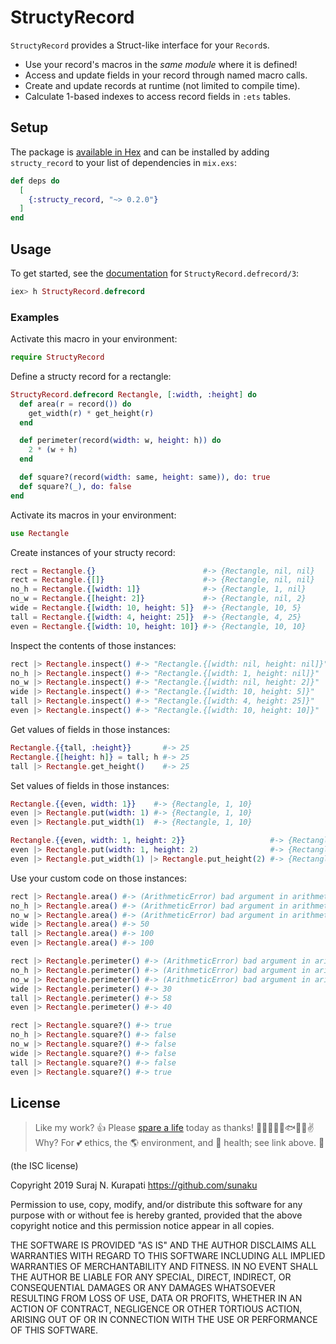 # StructyRecord

`StructyRecord` provides a Struct-like interface for your `Record`s.

- Use your record's macros in the _same module_ where it is defined!
- Access and update fields in your record through named macro calls.
- Create and update records at runtime (not limited to compile time).
- Calculate 1-based indexes to access record fields in `:ets` tables.

## Setup

The package is [available in Hex](https://hex.pm/packages/structy_record) and can
be installed by adding `structy_record` to your list of dependencies in `mix.exs`:

```elixir
def deps do
  [
    {:structy_record, "~> 0.2.0"}
  ]
end
```

## Usage

To get started, see the [documentation] for `StructyRecord.defrecord/3`:

```elixir
iex> h StructyRecord.defrecord
```

[documentation]: https://hexdocs.pm/structy_record/StructyRecord.html

### Examples

Activate this macro in your environment:

```elixir
require StructyRecord
```

Define a structy record for a rectangle:

```elixir
StructyRecord.defrecord Rectangle, [:width, :height] do
  def area(r = record()) do
    get_width(r) * get_height(r)
  end

  def perimeter(record(width: w, height: h)) do
    2 * (w + h)
  end

  def square?(record(width: same, height: same)), do: true
  def square?(_), do: false
end
```

Activate its macros in your environment:

```elixir
use Rectangle
```

Create instances of your structy record:

```elixir
rect = Rectangle.{}                        #-> {Rectangle, nil, nil}
rect = Rectangle.{[]}                      #-> {Rectangle, nil, nil}
no_h = Rectangle.{[width: 1]}              #-> {Rectangle, 1, nil}
no_w = Rectangle.{[height: 2]}             #-> {Rectangle, nil, 2}
wide = Rectangle.{[width: 10, height: 5]}  #-> {Rectangle, 10, 5}
tall = Rectangle.{[width: 4, height: 25]}  #-> {Rectangle, 4, 25}
even = Rectangle.{[width: 10, height: 10]} #-> {Rectangle, 10, 10}
```

Inspect the contents of those instances:

```elixir
rect |> Rectangle.inspect() #-> "Rectangle.{[width: nil, height: nil]}"
no_h |> Rectangle.inspect() #-> "Rectangle.{[width: 1, height: nil]}"
no_w |> Rectangle.inspect() #-> "Rectangle.{[width: nil, height: 2]}"
wide |> Rectangle.inspect() #-> "Rectangle.{[width: 10, height: 5]}"
tall |> Rectangle.inspect() #-> "Rectangle.{[width: 4, height: 25]}"
even |> Rectangle.inspect() #-> "Rectangle.{[width: 10, height: 10]}"
```

Get values of fields in those instances:

```elixir
Rectangle.{{tall, :height}}       #-> 25
Rectangle.{[height: h]} = tall; h #-> 25
tall |> Rectangle.get_height()    #-> 25
```

Set values of fields in those instances:

```elixir
Rectangle.{{even, width: 1}}    #-> {Rectangle, 1, 10}
even |> Rectangle.put(width: 1) #-> {Rectangle, 1, 10}
even |> Rectangle.put_width(1)  #-> {Rectangle, 1, 10}

Rectangle.{{even, width: 1, height: 2}}                   #-> {Rectangle, 1, 2}
even |> Rectangle.put(width: 1, height: 2)                #-> {Rectangle, 1, 2}
even |> Rectangle.put_width(1) |> Rectangle.put_height(2) #-> {Rectangle, 1, 2}
```

Use your custom code on those instances:

```elixir
rect |> Rectangle.area() #-> (ArithmeticError) bad argument in arithmetic expression: nil * nil
no_h |> Rectangle.area() #-> (ArithmeticError) bad argument in arithmetic expression: 1 * nil
no_w |> Rectangle.area() #-> (ArithmeticError) bad argument in arithmetic expression: nil * 2
wide |> Rectangle.area() #-> 50
tall |> Rectangle.area() #-> 100
even |> Rectangle.area() #-> 100

rect |> Rectangle.perimeter() #-> (ArithmeticError) bad argument in arithmetic expression: nil + nil
no_h |> Rectangle.perimeter() #-> (ArithmeticError) bad argument in arithmetic expression: 1 + nil
no_w |> Rectangle.perimeter() #-> (ArithmeticError) bad argument in arithmetic expression: nil + 2
wide |> Rectangle.perimeter() #-> 30
tall |> Rectangle.perimeter() #-> 58
even |> Rectangle.perimeter() #-> 40

rect |> Rectangle.square?() #-> true
no_h |> Rectangle.square?() #-> false
no_w |> Rectangle.square?() #-> false
wide |> Rectangle.square?() #-> false
tall |> Rectangle.square?() #-> false
even |> Rectangle.square?() #-> true
```

## License

[Spare A Life]: https://sunaku.github.io/vegan-for-life.html
> Like my work? 👍 Please [spare a life] today as thanks! 🐄🐖🐑🐔🐣🐟✨🙊✌  
> Why? For 💕 ethics, the 🌎 environment, and 💪 health; see link above. 🙇

(the ISC license)

Copyright 2019 Suraj N. Kurapati <https://github.com/sunaku>

Permission to use, copy, modify, and/or distribute this software for any
purpose with or without fee is hereby granted, provided that the above
copyright notice and this permission notice appear in all copies.

THE SOFTWARE IS PROVIDED "AS IS" AND THE AUTHOR DISCLAIMS ALL WARRANTIES
WITH REGARD TO THIS SOFTWARE INCLUDING ALL IMPLIED WARRANTIES OF
MERCHANTABILITY AND FITNESS. IN NO EVENT SHALL THE AUTHOR BE LIABLE FOR
ANY SPECIAL, DIRECT, INDIRECT, OR CONSEQUENTIAL DAMAGES OR ANY DAMAGES
WHATSOEVER RESULTING FROM LOSS OF USE, DATA OR PROFITS, WHETHER IN AN
ACTION OF CONTRACT, NEGLIGENCE OR OTHER TORTIOUS ACTION, ARISING OUT OF
OR IN CONNECTION WITH THE USE OR PERFORMANCE OF THIS SOFTWARE.
